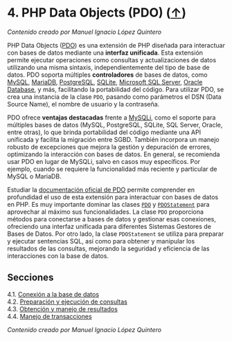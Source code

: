 # 4. PHP Data Objects (PDO) ([↑](../README.md))

_Contenido creado por Manuel Ignacio López Quintero_

PHP Data Objects ([PDO](https://www.php.net/manual/book.pdo.php)) es una extensión de PHP diseñada para interactuar con bases de datos mediante una **interfaz unificada**. Esta extensión permite ejecutar operaciones como consultas y actualizaciones de datos utilizando una misma sintaxis, independientemente del tipo de base de datos. PDO soporta múltiples **controladores** de bases de datos, como [MySQL](https://en.wikipedia.org/wiki/MySQL), [MariaDB](https://en.wikipedia.org/wiki/MariaDB), [PostgreSQL](https://en.wikipedia.org/wiki/PostgreSQL), [SQLite](https://en.wikipedia.org/wiki/SQLite), [Microsoft SQL Server](https://en.wikipedia.org/wiki/Microsoft_SQL_Server), [Oracle Database](https://en.wikipedia.org/wiki/Oracle_Database), y más, facilitando la portabilidad del código. Para utilizar PDO, se crea una instancia de la clase `PDO`, pasando como parámetros el DSN (Data Source Name), el nombre de usuario y la contraseña.

PDO ofrece **ventajas destacadas** frente a [MySQLi](../3/README.md), como el soporte para múltiples bases de datos (MySQL, PostgreSQL, SQLite, SQL Server, Oracle, entre otras), lo que brinda portabilidad del código mediante una API unificada y facilita la migración entre SGBD. También incorpora un manejo robusto de excepciones que mejora la gestión y depuración de errores, optimizando la interacción con bases de datos. En general, se recomienda usar PDO en lugar de MySQLi, salvo en casos muy específicos. Por ejemplo, cuando se requiere la funcionalidad más reciente y particular de MySQL o MariaDB.

Estudiar la [documentación oficial de PDO](https://www.php.net/manual/book.pdo.php) permite comprender en profundidad el uso de esta extensión para interactuar con bases de datos en PHP.  Es muy importante dominar las clases [`PDO`](https://www.php.net/manual/class.pdo.php) y [`PDOStatement`](https://www.php.net/manual/class.pdostatement.php) para aprovechar al máximo sus funcionalidades. La clase `PDO` proporciona métodos para conectarse a bases de datos y gestionar esas conexiones, ofreciendo una interfaz unificada para diferentes Sistemas Gestores de Bases de Datos. Por otro lado, la clase `PDOStatement` se utiliza para preparar y ejecutar sentencias SQL, así como para obtener y manipular los resultados de las consultas, mejorando la seguridad y eficiencia de las interacciones con la base de datos.

## Secciones

4.1. [Conexión a la base de datos](4.1.md)<br />
4.2. [Preparación y ejecución de consultas](4.2.md)<br />
4.3. [Obtención y manejo de resultados](4.3.md)<br />
4.4. [Manejo de transacciones](4.4.md)<br />

_Contenido creado por Manuel Ignacio López Quintero_
